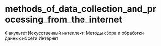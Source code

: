 # methods_of_data_collection_and_processing_from_the_internet
Факультет Искусственный интеллект: Методы сбора и обработки данных из сети Интернет
